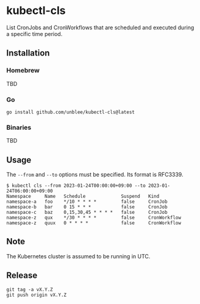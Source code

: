 # kubectl-cls

List CronJobs and CronWorkflows that are scheduled and executed during a specific time period.

## Installation

### Homebrew

TBD

### Go

```
go install github.com/unblee/kubectl-cls@latest
```

### Binaries

TBD

## Usage

The `--from` and `--to` options must be specified. Its format is RFC3339.

```
$ kubectl cls --from 2023-01-24T00:00:00+09:00 --to 2023-01-24T06:00:00+09:00
Namespace     Name   Schedule             Suspend   Kind
namespace-a   foo    */10 * * * *         false     CronJob
namespace-b   bar    0 15 * * *           false     CronJob
namespace-c   baz    0,15,30,45 * * * *   false     CronJob
namespace-z   qux    */30 * * * *         false     CronWorkflow
namespace-z   quux   0 * * * *            false     CronWorkflow
```

## Note

The Kubernetes cluster is assumed to be running in UTC.

## Release

```
git tag -a vX.Y.Z
git push origin vX.Y.Z
```
